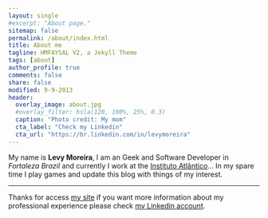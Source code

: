 ```yaml
---
layout: single
#excerpt: "About page."
sitemap: false
permalink: /about/index.html
title: About me
tagline: HMFAYSAL V2, a Jekyll Theme
tags: [about]
author_profile: true
comments: false
share: false
modified: 9-9-2013
header:
  overlay_image: about.jpg
  #overlay_filter: hsla(120, 100%, 25%, 0.3)
  caption: "Photo credit: My mom"
  cta_label: "Check my Linkedin"
  cta_url: "https://br.linkedin.com/in/levymoreira"
---
```


My name is **Levy Moreira**, I am an Geek and Software Developer in *Fortaleza Brazil* 
and currently I work at the [Instituto Atlântico](http://www.atlantico.com.br/en)... 
In my spare time I play games and update this blog with things of my interest.

---
Thanks for access [my site](http://www.levymoreira.com) if you want more information about my professional experience please check [my Linkedin account](https://br.linkedin.com/in/levymoreira).  